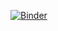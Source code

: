 [![Binder](https://mybinder.org/badge_logo.svg)](https://mybinder.org/v2/gh/CSUF-CPSC411/jupytertest/HEAD)
